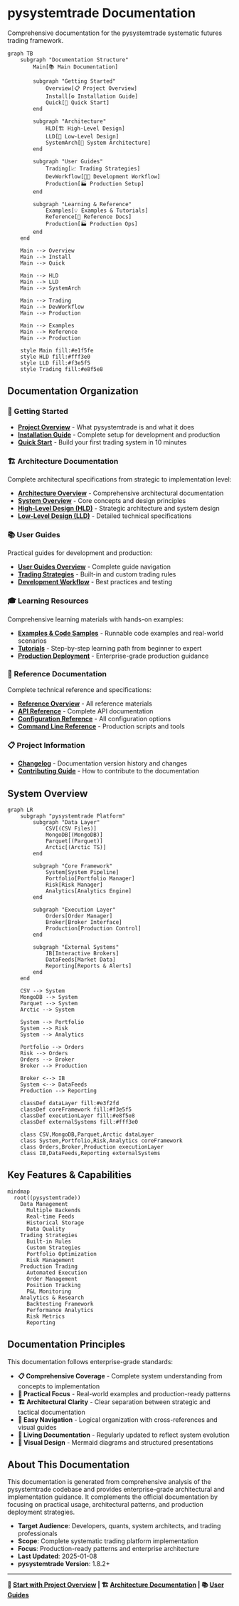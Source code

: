 # pysystemtrade Documentation

Comprehensive documentation for the pysystemtrade systematic futures trading framework.

```mermaid
graph TB
    subgraph "Documentation Structure"
        Main[📚 Main Documentation]
        
        subgraph "Getting Started"
            Overview[📋 Project Overview]
            Install[⚙️ Installation Guide]  
            Quick[🚀 Quick Start]
        end
        
        subgraph "Architecture"
            HLD[🏗️ High-Level Design]
            LLD[🔧 Low-Level Design]
            SystemArch[📐 System Architecture]
        end
        
        subgraph "User Guides" 
            Trading[📈 Trading Strategies]
            DevWorkflow[👨‍💻 Development Workflow]
            Production[🏭 Production Setup]
        end
        
        subgraph "Learning & Reference"
            Examples[💡 Examples & Tutorials]
            Reference[📖 Reference Docs]
            Production[🏭 Production Ops]
        end
    end
    
    Main --> Overview
    Main --> Install
    Main --> Quick
    
    Main --> HLD
    Main --> LLD  
    Main --> SystemArch
    
    Main --> Trading
    Main --> DevWorkflow
    Main --> Production
    
    Main --> Examples
    Main --> Reference
    Main --> Production
    
    style Main fill:#e1f5fe
    style HLD fill:#fff3e0
    style LLD fill:#f3e5f5
    style Trading fill:#e8f5e8
```

## Documentation Organization

### **🎯 Getting Started**
- **[Project Overview](project-overview.md)** - What pysystemtrade is and what it does
- **[Installation Guide](installation.md)** - Complete setup for development and production
- **[Quick Start](guides/quick-start.md)** - Build your first trading system in 10 minutes

### **🏗️ Architecture Documentation**
Complete architectural specifications from strategic to implementation level:
- **[Architecture Overview](architecture/README.md)** - Comprehensive architectural documentation
- **[System Overview](architecture/system-overview.md)** - Core concepts and design principles
- **[High-Level Design (HLD)](architecture/hld/README.md)** - Strategic architecture and system design
- **[Low-Level Design (LLD)](lld/README.md)** - Detailed technical specifications

### **📚 User Guides**
Practical guides for development and production:
- **[User Guides Overview](guides/README.md)** - Complete guide navigation
- **[Trading Strategies](guides/trading-strategies.md)** - Built-in and custom trading rules  
- **[Development Workflow](guides/development-workflow.md)** - Best practices and testing

### **🎓 Learning Resources**
Comprehensive learning materials with hands-on examples:
- **[Examples & Code Samples](examples/README.md)** - Runnable code examples and real-world scenarios
- **[Tutorials](tutorials/README.md)** - Step-by-step learning path from beginner to expert
- **[Production Deployment](production/README.md)** - Enterprise-grade production guidance

### **📖 Reference Documentation**
Complete technical reference and specifications:
- **[Reference Overview](reference/README.md)** - All reference materials
- **[API Reference](reference/api-reference.md)** - Complete API documentation
- **[Configuration Reference](reference/config/configuration-schema.md)** - All configuration options
- **[Command Line Reference](reference/cli/production-scripts.md)** - Production scripts and tools

### **📋 Project Information**
- **[Changelog](CHANGELOG.md)** - Documentation version history and changes
- **[Contributing Guide](CONTRIBUTING.md)** - How to contribute to the documentation

## System Overview

```mermaid
graph LR
    subgraph "pysystemtrade Platform"
        subgraph "Data Layer"
            CSV[(CSV Files)]
            MongoDB[(MongoDB)]
            Parquet[(Parquet)]
            Arctic[(Arctic TS)]
        end
        
        subgraph "Core Framework"
            System[System Pipeline]
            Portfolio[Portfolio Manager]
            Risk[Risk Manager]
            Analytics[Analytics Engine]
        end
        
        subgraph "Execution Layer"
            Orders[Order Manager]
            Broker[Broker Interface]
            Production[Production Control]
        end
        
        subgraph "External Systems"
            IB[Interactive Brokers]
            DataFeeds[Market Data]
            Reporting[Reports & Alerts]
        end
    end
    
    CSV --> System
    MongoDB --> System
    Parquet --> System
    Arctic --> System
    
    System --> Portfolio
    System --> Risk
    System --> Analytics
    
    Portfolio --> Orders
    Risk --> Orders
    Orders --> Broker
    Broker --> Production
    
    Broker <--> IB
    System <--> DataFeeds
    Production --> Reporting
    
    classDef dataLayer fill:#e3f2fd
    classDef coreFramework fill:#f3e5f5  
    classDef executionLayer fill:#e8f5e8
    classDef externalSystems fill:#fff3e0
    
    class CSV,MongoDB,Parquet,Arctic dataLayer
    class System,Portfolio,Risk,Analytics coreFramework
    class Orders,Broker,Production executionLayer
    class IB,DataFeeds,Reporting externalSystems
```

## Key Features & Capabilities

```mermaid
mindmap
  root((pysystemtrade))
    Data Management
      Multiple Backends
      Real-time Feeds
      Historical Storage
      Data Quality
    Trading Strategies
      Built-in Rules
      Custom Strategies
      Portfolio Optimization
      Risk Management
    Production Trading
      Automated Execution
      Order Management
      Position Tracking
      P&L Monitoring
    Analytics & Research
      Backtesting Framework
      Performance Analytics
      Risk Metrics
      Reporting
```

## Documentation Principles

This documentation follows enterprise-grade standards:

- **📋 Comprehensive Coverage** - Complete system understanding from concepts to implementation
- **🎯 Practical Focus** - Real-world examples and production-ready patterns
- **🏗️ Architectural Clarity** - Clear separation between strategic and tactical documentation
- **📖 Easy Navigation** - Logical organization with cross-references and visual guides
- **🔄 Living Documentation** - Regularly updated to reflect system evolution
- **🎨 Visual Design** - Mermaid diagrams and structured presentations

## About This Documentation

This documentation is generated from comprehensive analysis of the pysystemtrade codebase and provides enterprise-grade architectural and implementation guidance. It complements the official documentation by focusing on practical usage, architectural patterns, and production deployment strategies.

- **Target Audience**: Developers, quants, system architects, and trading professionals
- **Scope**: Complete systematic trading platform implementation
- **Focus**: Production-ready patterns and enterprise architecture
- **Last Updated**: 2025-01-08
- **pysystemtrade Version**: 1.8.2+

---

**🚀 [Start with Project Overview](project-overview.md) | 🏗️ [Architecture Documentation](architecture/README.md) | 📚 [User Guides](guides/README.md)**